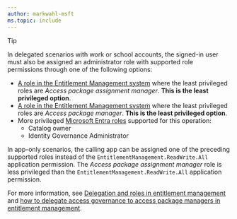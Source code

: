 ```yaml
---
author: markwahl-msft
ms.topic: include
---
```


<!-- Applies to:
- accessPackageAssignmentRequest
-->

> [!TIP]
> In delegated scenarios with work or school accounts, the signed-in user must also be assigned an administrator role with supported role permissions through one of the following options:
> 
> - [A role in the Entitlement Management system](/entra/id-governance/entitlement-management-delegate) where the least privileged roles are *Access package assignment manager*. **This is the least privileged option**.
> - [A role in the Entitlement Management system](/entra/id-governance/entitlement-management-delegate) where the least privileged roles are *Access package manager*. **This is the least privileged option**.
> - More privileged [Microsoft Entra roles](/entra/identity/role-based-access-control/permissions-reference?toc=%2Fgraph%2Ftoc.json) supported for this operation:
>     - Catalog owner
>     - Identity Governance Administrator
> 
> In app-only scenarios, the calling app can be assigned one of the preceding supported roles instead of the `EntitlementManagement.ReadWrite.All` application permission. The *Access package assignment manager* role is less privileged than the `EntitlementManagement.ReadWrite.All` application permission.
> 
> For more information, see [Delegation and roles in entitlement management](/entra/id-governance/entitlement-management-delegate) and [how to delegate access governance to access package managers in entitlement management](/entra/id-governance/entitlement-management-delegate-managers).
